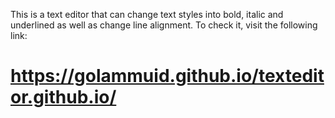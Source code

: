 This is a text editor that can change text styles into bold, italic and underlined as well as change line alignment. To check it, visit the following link:


# https://golammuid.github.io/texteditor.github.io/
